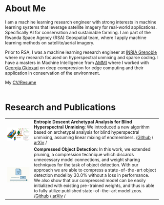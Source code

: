# About Me 

I am a machine learning research engineer with strong interests in machine learning systems that leverage satellite imagery for real-world applications. Specifically AI for conservation and sustainable farming. I am part of the Rwanda Space Agency (RSA) Geospatial team, where I apply machine learning methods on satellite/aerial imagery.

Prior to RSA, I was a machine learning research engineer at [INRIA Grenoble](9https://www.inria.fr/en/inria-centre-university-grenoble-alpes) where my research focused on hyperspectral unmixing and sparse coding. I have a masters in Machine Intelligence from [AMMI](https://aimsammi.org/about-ammi-2/) where I worked with [Georgia Gkioxari](https://gkioxari.github.io/) on deep compression for edge computing and their application in conservation of the environment.<br>

My [CV/Resume](https://gedeonmuhawenayo.github.io/files/docs/Resume_Gedeon_Muhawenayo_October_2022.pdf) <br><br>

# Research and Publications 

|  |  |
|--|--|
|<br><a href="https://arxiv.org/pdf/2209.11002.pdf"><img src="files/EDAA.png" /></a> |**Entropic Descent Archetypal Analysis for Blind Hyperspectral Unmixing**: We introduced a new algorithm based on archetypal analysis for blind hyperspectral unmixing, assuming linear mixing of endmembers. /<a href="https://github.com/inria-thoth/EDAA">Github</a> /<a href="https://arxiv.org/pdf/2209.11002.pdf"> arXiv</a> /
|<br><a href="https://arxiv.org/pdf/2102.02896.pdf"><img src="files/compression.gif" /></a> |**Compressed Object Detection**: In this work, we extended pruning, a compression technique which discards unnecessary model connections, and weight sharing techniques for the task of object detection. With our approach we are able to compress a state-of-the-art object detection model by 30.0% without a loss in performance. We also show that our compressed model can be easily initialized with existing pre-trained weights, and thus is able to fully utilize published state-of-the-art model zoos. /<a href="https://github.com/Gedeon-m-gedus/compressed_object_detection">Github</a> /<a href="https://arxiv.org/abs/2102.02896"> arXiv</a> /

